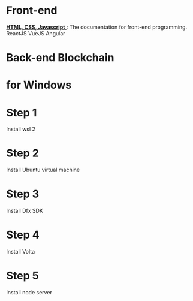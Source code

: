 # Front-end

<a href="https://fullstack.edu.vn/" target="_blank"> **HTML, CSS, Javascript** </a> : The documentation for front-end programming.
ReactJS
VueJS
Angular

# Back-end Blockchain
# for Windows

# Step 1
Install wsl 2

# Step 2
Install Ubuntu virtual machine

# Step 3
Install Dfx SDK

# Step 4
Install Volta 

# Step 5
Install node server